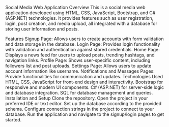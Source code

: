 Social Media Web Application
Overview
This is a social media web application developed using HTML, CSS, JavaScript, Bootstrap, and C# (ASP.NET) technologies. It provides features such as user registration, login, post creation, and media upload, all integrated with a database for storing user information and posts.

Features
Signup Page: Allows users to create accounts with form validation and data storage in the database.
Login Page: Provides login functionality with validation and authentication against stored credentials.
Home Page: Displays a news feed for users to upload posts, trending hashtags, and navigation links.
Profile Page: Shows user-specific content, including followers list and post uploads.
Settings Page: Allows users to update account information like username.
Notifications and Messages Pages: Provide functionalities for communication and updates.
Technologies Used
HTML, CSS, JavaScript for front-end design and interactivity.
Bootstrap for responsive and modern UI components.
C# (ASP.NET) for server-side logic and database integration.
SQL for database management and queries.
Installation and Setup
Clone the repository.
Open the project in your preferred IDE or text editor.
Set up the database according to the provided schema.
Configure connection strings in the project to connect to your database.
Run the application and navigate to the signup/login pages to get started.
